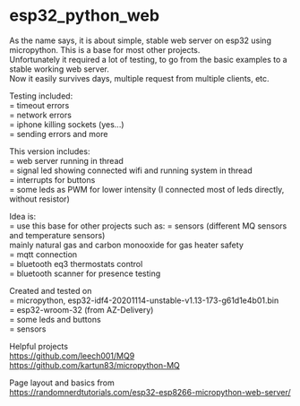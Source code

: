 # esp32_python_web
As the name says, it is about simple, stable web server on esp32 using micropython. This is a base for most other projects.<br/>
Unfortunately it required a lot of testing, to go from the basic examples to a stable working web server.<br/>
Now it easily survives days, multiple request from multiple clients, etc.<br/>

Testing included:<br/>
= timeout errors<br/>
= network errors<br/>
= iphone killing sockets (yes...)<br/>
= sending errors and more

This version includes:<br/>
= web server running in thread<br/>
= signal led showing connected wifi and running system in thread<br/>
= interrupts for buttons<br/>
= some leds as PWM for lower intensity (I connected most of leds directly, without resistor)

Idea is:<br/>
= use this base for other projects such as:
= sensors (different MQ sensors and temperature sensors)<br/>
  mainly natural gas and carbon monooxide for gas heater safety<br/>
= mqtt connection<br/>
= bluetooth eq3 thermostats control<br/>
= bluetooth scanner for presence testing

Created and tested on<br/>
= micropython, esp32-idf4-20201114-unstable-v1.13-173-g61d1e4b01.bin<br/>
= esp32-wroom-32 (from AZ-Delivery)<br/>
= some leds and buttons<br/>
= sensors

Helpful projects<br/>
https://github.com/leech001/MQ9<br/>
https://github.com/kartun83/micropython-MQ

Page layout and basics from<br/>
https://randomnerdtutorials.com/esp32-esp8266-micropython-web-server/
